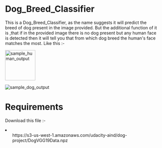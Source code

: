 # Dog_Breed_Classifier

This is a Dog_Breed_Classifier, as the name suggests it will predict the breed of dog present in the image provided. But the additional function of it is ,that if in the provided image there is no dog present but any human face is detected then it will tell you that from which dog breed the human's face matches the most. Like this :-

<img width="99" alt="sample_human_output" src="https://user-images.githubusercontent.com/66959739/111912004-b95f8980-8a8d-11eb-9865-af82be2c6e11.png">


![sample_dog_output](https://user-images.githubusercontent.com/66959739/111911951-8e753580-8a8d-11eb-8e19-fabd8982fa47.png)


# Requirements

Download this file :-
<li>
  <ul>https://s3-us-west-1.amazonaws.com/udacity-aind/dog-project/DogVGG19Data.npz</u>
</li>

